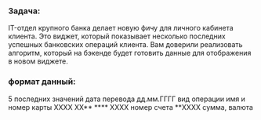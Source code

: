 ### Задача:
<aside>
IT-отдел крупного банка делает новую фичу для личного кабинета клиента. Это виджет, который показывает несколько последних успешных банковских операций клиента. Вам доверили реализовать алгоритм, который на бэкенде будет готовить данные для отображения в новом виджете.
</aside>

### формат данный:
5 последних значений
дата перевода дд.мм.ГГГГ
вид операции
имя и номер карты ХХХХ ХХ** **** XXXX
номер счета **XXXX
cумма, валюта
